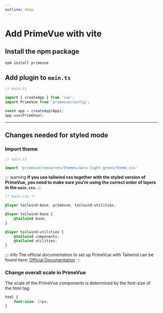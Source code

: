 ```yaml
---
outline: deep
---
```


# Add PrimeVue with vite

## Install the npm package

```console
npm install primevue
```

## Add plugin to `main.ts`

```typescript
// main.ts

import { createApp } from 'vue';
import PrimeVue from 'primevue/config';

const app = createApp(App);
app.use(PrimeVue);
```

---

## Changes needed for styled mode

### Import theme
```typescript
// main.ts

import 'primevue/resources/themes/aura-light-green/theme.css'
```

::: warning
**If you use tailwind css together with the styled version of PrimeVue, you need to make sure you're
using the correct order of layers in the `main.css`.**
:::
```css
/* main.css */

@layer tailwind-base, primevue, tailwind-utilities;

@layer tailwind-base {
    @tailwind base;
}

@layer tailwind-utilities {
    @tailwind components;
    @tailwind utilities;
}
```

::: info
The official documentation to set up PrimeVue with Tailwind
can be found here:
[Official Documentation](https://primevue.org/vite/)
:::

### Change overall scale in PrimeVue

The scale of the PrimeVue components is determined by the font-size of the html tag:
```css
html {
    font-size: 14px;
}
```